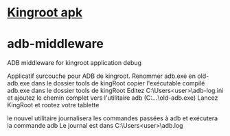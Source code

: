 # [Kingroot apk](https://aapks.com/apk/kingroot/)
adb-middleware
==============

ADB middleware for kingroot application debug

Applicatif surcouche pour ADB de kingroot.
Renommer adb.exe en old-adb.exe dans le dossier tools de kingRoot
copier l'exécutable compilé adb.exe dans le dossier tools de kingRoot
Editez C:\Users\<user>\adb-log.ini et ajoutez le chemin complet vers l'utilitaire adb (C:\...\old-adb.exe)
Lancez KingRoot et rootez votre tablette

le nouvel utilitaire journalisera les commandes passées à adb et exécutera la commande adb
Le journal est dans C:\Users\<user>\adb.log
